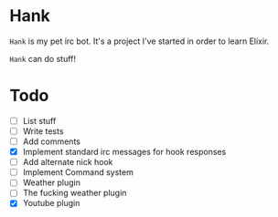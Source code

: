 Hank
====

`Hank` is my pet irc bot. It's a project I've started in order to learn Elixir.

`Hank` can do stuff!

Todo
====
- [ ] List stuff
- [ ] Write tests
- [ ] Add comments
- [x] Implement standard irc messages for hook responses
- [ ] Add alternate nick hook
- [ ] Implement Command system
- [ ] Weather plugin
- [ ] The fucking weather plugin
- [x] Youtube plugin
